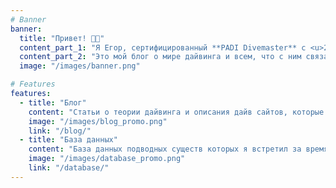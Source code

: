 ```yaml
---
# Banner
banner:
  title: "Привет! 👋🏼"
  content_part_1: "Я Егор, сертифицированный **PADI Divemaster** с <u>211 погружением</u> в открытой воде 🤿."
  content_part_2: "Это мой блог о мире дайвинга и всем, что с ним связано. Здесь вы найдете статьи о теории дайвинга, описания дайв-сайтов, которые я посетил, а также базу данных подводных существ, с которыми я встретился за время своих погружений."
  image: "/images/banner.png"

# Features
features:
  - title: "Блог"
    content: "Статьи о теории дайвинга и описания дайв сайтов, которые я посетил."
    image: "/images/blog_promo.png"
    link: "/blog/"
  - title: "База данных"
    content: "База данных подводных существ которых я встретил за время погружений."
    image: "/images/database_promo.png"
    link: "/database/"
---
```

